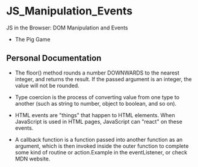 # JS_Manipulation_Events
JS in the Browser: DOM Manipulation and Events

- The Pig Game

## Personal Documentation

- The floor() method rounds a number DOWNWARDS to the nearest integer, and returns the result.
If the passed argument is an integer, the value will not be rounded.

- Type coercion is the process of converting value from one type to another (such as string to number, object to boolean, and so on).

- HTML events are "things" that happen to HTML elements.	When JavaScript is used in HTML pages, JavaScript can "react" on these events.

-	A callback function is a function passed into another function as an argument, which is then invoked inside the outer function to complete some kind of routine or action.Example in the eventListener, or check MDN website.